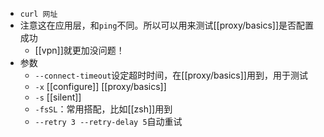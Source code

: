 - `curl 网址`
- 注意这在应用层，和`ping`不同。所以可以用来测试[[proxy/basics]]是否配置成功
  - [[vpn]]就更加没问题！
- 参数
  - `--connect-timeout`设定超时时间，在[[proxy/basics]]用到，用于测试
  - `-x` [[configure]] [[proxy/basics]]
  - `-s` [[silent]]
  - `-fsSL`：常用搭配，比如[[zsh]]用到
  - `--retry 3 --retry-delay 5`自动重试